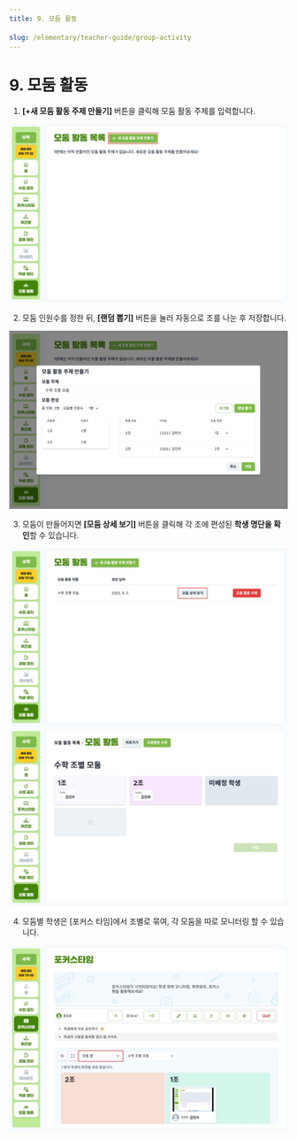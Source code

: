 ```yaml
---
title: 9. 모둠 활동

slug: /elementary/teacher-guide/group-activity
---
```


# 9. 모둠 활동

1. **[+새 모둠 활동 주제 만들기]** 버튼을 클릭해 모둠 활동 주제를 입력합니다.

![](/img/kr/elementary/teacher/09-01.jpg)

2. 모둠 인원수를 정한 뒤, **[랜덤 뽑기]** 버튼을 눌러 자동으로 조를 나눈 후 저장합니다.

![](/img/kr/elementary/teacher/09-02.jpg)

3. 모둠이 만들어지면 **[모둠 상세 보기]** 버튼을 클릭해 각 조에 편성된 **학생 명단을 확인**할 수 있습니다.

![](/img/kr/elementary/teacher/09-03.jpg)
![](/img/kr/elementary/teacher/09-04.jpg)

4. 모둠별 학생은 [포커스 타임]에서 조별로 묶여, 각 모둠을 따로 모니터링 할 수 있습니다.

![](/img/kr/elementary/teacher/09-05.jpg)
